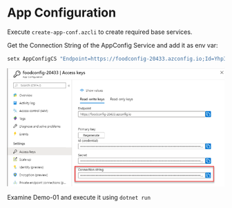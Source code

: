 # App Configuration

Execute `create-app-conf.azcli` to create required base services.

Get the Connection String of the AppConfig Service and add it as env var:

```powershell
setx AppConfigCS "Endpoint=https://foodconfig-20433.azconfig.io;Id=YhpI-l9-s0:bXPh6ApX2WzFki7odj33;Secret=o8LoLhCIy5Rn3okemD0CkDan4y83rozMR7C8cRz/SECRET="
```

![secret](_images/app-config-con-string.png)

Examine Demo-01 and execute it using `dotnet run`
